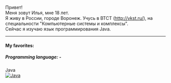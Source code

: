 Привет!    
Меня зовут Илья, мне 18 лет.    
Я живу в России, городе Воронеж. Учусь в ВТСТ (http://vkst.ru/), на специальности "Компьютерные системы и комплексы".    
Сейчас я изучаю язык программирования Java. 
_____
#### My favorites:    
##### Programming language: - 
Java    
[![Java](https://img.shields.io/badge/-java-489EEB?logo=java&style=flat-square&logocolor=white)](https://google.com/)

